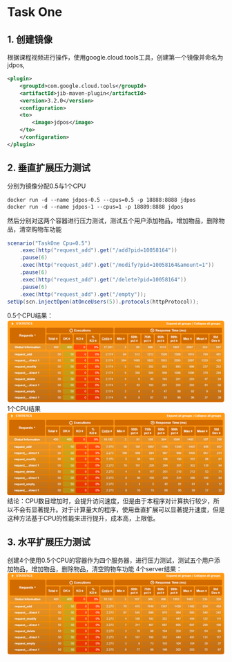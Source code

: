 # Task One
## 1. 创建镜像
根据课程视频进行操作，使用google.cloud.tools工具，创建第一个镜像并命名为jdpos,
```xml
<plugin>
    <groupId>com.google.cloud.tools</groupId>
    <artifactId>jib-maven-plugin</artifactId>
    <version>3.2.0</version>
    <configuration>
    <to>
    	<image>jdpos</image>
    </to>
    </configuration>
</plugin>
```
## 2. 垂直扩展压力测试
分别为镜像分配0.5与1个CPU
```
docker run -d --name jdpos-0.5 --cpus=0.5 -p 18888:8888 jdpos
docker run -d --name jdpos-1 --cpus=1 -p 18889:8888 jdpos
```
然后分别对这两个容器进行压力测试，测试五个用户添加物品，增加物品，删除物品，清空购物车功能
```java
scenario("TaskOne Cpu=0.5")
    .exec(http("request_add").get("/add?pid=10058164"))
    .pause(6)
    .exec(http("request_add").get("/modify?pid=10058164&amount=1"))
    .pause(6)
    .exec(http("request_add").get("/delete?pid=10058164"))
    .pause(6)
    .exec(http("request_add").get("/empty"));
setUp(scn.injectOpen(atOnceUsers(5)).protocols(httpProtocol));
```
0.5个CPU结果：
![](result/TaskOneCpu0.5.png "0.5个CPU结果")
1个CPU结果
![](result/TaskOneCpu1.png "1个CPU结果")
结论：CPU数目增加时，会提升访问速度，但是由于本程序对计算执行较少，所以不会有显著提升。对于计算量大的程序，使用垂直扩展可以显著提升速度，但是这种方法基于CPU的性能来进行提升，成本高，上限低。

## 3. 水平扩展压力测试
创建4个使用0.5个CPU的容器作为四个服务器，进行压力测试，测试五个用户添加物品，增加物品，删除物品，清空购物车功能
4个server结果：
![](result/TaskTwoServer4.png "4个server结果")